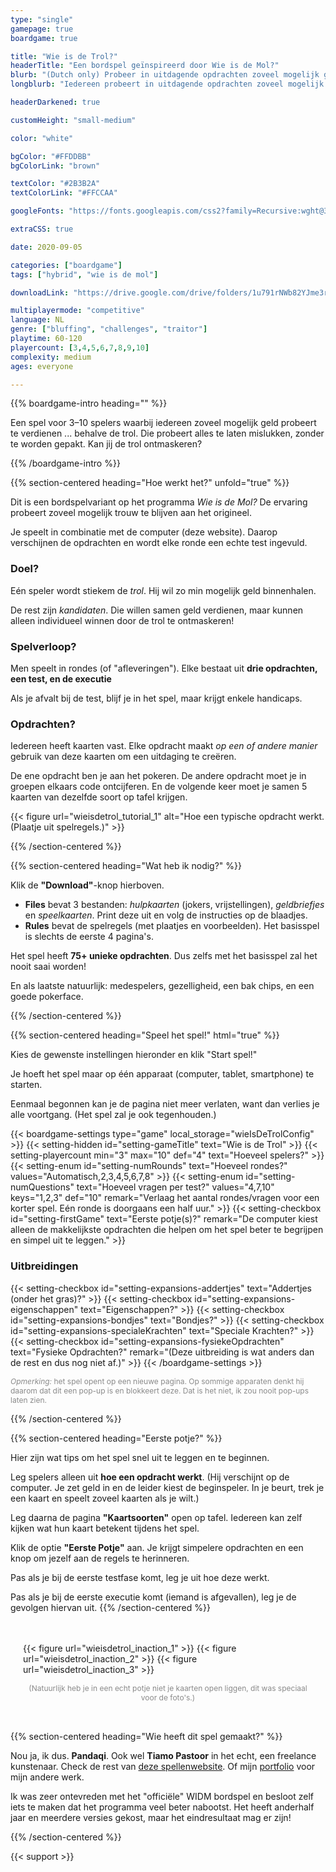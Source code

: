 ```yaml
---
type: "single"
gamepage: true
boardgame: true

title: "Wie is de Trol?"
headerTitle: "Een bordspel geïnspireerd door Wie is de Mol?"
blurb: "(Dutch only) Probeer in uitdagende opdrachten zoveel mogelijk geld te verdienen ... tenzij je de trol bent, die alles stiekem moet laten mislukken."
longblurb: "Iedereen probeert in uitdagende opdrachten zoveel mogelijk geld te verdienen ... behalve de trol. Die probeert alles te laten mislukken, zonder te worden gepakt. Kan jij de trol ontmaskeren?<br><br><em>(This game is only available in Dutch, as it's based on a popular Dutch TV show.)</em>"

headerDarkened: true

customHeight: "small-medium"

color: "white"

bgColor: "#FFDDBB"
bgColorLink: "brown"

textColor: "#2B3B2A"
textColorLink: "#FFCCAA"

googleFonts: "https://fonts.googleapis.com/css2?family=Recursive:wght@300;500;700;900&display=swap"

extraCSS: true

date: 2020-09-05

categories: ["boardgame"]
tags: ["hybrid", "wie is de mol"]

downloadLink: "https://drive.google.com/drive/folders/1u791rNWb82YJme3rEqjjd5k-kWqbzR3t"

multiplayermode: "competitive"
language: NL
genre: ["bluffing", "challenges", "traitor"]
playtime: 60-120
playercount: [3,4,5,6,7,8,9,10]
complexity: medium
ages: everyone

---
```



{{% boardgame-intro heading="" %}}

Een spel voor 3&ndash;10 spelers waarbij iedereen zoveel mogelijk geld probeert te verdienen ... behalve de trol. Die probeert alles te laten mislukken, zonder te worden gepakt. Kan jij de trol ontmaskeren?

{{% /boardgame-intro %}}

{{% section-centered heading="Hoe werkt het?" unfold="true" %}}

Dit is een bordspelvariant op het programma _Wie is de Mol?_ De ervaring probeert zoveel mogelijk trouw te blijven aan het origineel.

Je speelt in combinatie met de computer (deze website). Daarop verschijnen de opdrachten en wordt elke ronde een echte test ingevuld.

### Doel?
Eén speler wordt stiekem de _trol_. Hij wil zo min mogelijk geld binnenhalen.

De rest zijn _kandidaten_. Die willen samen geld verdienen, maar kunnen alleen individueel winnen door de trol te ontmaskeren!

### Spelverloop?
Men speelt in rondes (of "afleveringen"). Elke bestaat uit **drie opdrachten, een test, en de executie**

Als je afvalt bij de test, blijf je in het spel, maar krijgt enkele handicaps.

### Opdrachten?
Iedereen heeft kaarten vast. Elke opdracht maakt _op een of andere manier_ gebruik van deze kaarten om een uitdaging te creëren.

De ene opdracht ben je aan het pokeren. De andere opdracht moet je in groepen elkaars code ontcijferen. En de volgende keer moet je samen 5 kaarten van dezelfde soort op tafel krijgen.

{{< figure url="wieisdetrol_tutorial_1" alt="Hoe een typische opdracht werkt. (Plaatje uit spelregels.)" >}}

{{% /section-centered %}}

{{% section-centered heading="Wat heb ik nodig?" %}}

Klik de **"Download"**-knop hierboven.
* **Files** bevat 3 bestanden: _hulpkaarten_ (jokers, vrijstellingen), _geldbriefjes_ en _speelkaarten_. Print deze uit en volg de instructies op de blaadjes.
* **Rules** bevat de spelregels (met plaatjes en voorbeelden). Het basisspel is slechts de eerste 4 pagina's.

Het spel heeft **75+ unieke opdrachten**. Dus zelfs met het basisspel zal het nooit saai worden!

En als laatste natuurlijk: medespelers, gezelligheid, een bak chips, en een goede pokerface.

{{% /section-centered %}}

{{% section-centered heading="Speel het spel!" html="true" %}}

<p>Kies de gewenste instellingen hieronder en klik "Start spel!"</p>
<p>Je hoeft het spel maar op één apparaat (computer, tablet, smartphone) te starten.</p>
<p>Eenmaal begonnen kan je de pagina niet meer verlaten, want dan verlies je alle voortgang. (Het spel zal je ook tegenhouden.)</p>
	
{{< boardgame-settings type="game" local_storage="wieIsDeTrolConfig" >}}
	{{< setting-hidden id="setting-gameTitle" text="Wie is de Trol" >}}
	{{< setting-playercount min="3" max="10" def="4" text="Hoeveel spelers?" >}}
	{{< setting-enum id="setting-numRounds" text="Hoeveel rondes?" values="Automatisch,2,3,4,5,6,7,8" >}}
	{{< setting-enum id="setting-numQuestions" text="Hoeveel vragen per test?" values="4,7,10" keys="1,2,3" def="10" remark="Verlaag het aantal rondes/vragen voor een korter spel. Eén ronde is doorgaans een half uur." >}}
	{{< setting-checkbox id="setting-firstGame" text="Eerste potje(s)?" remark="De computer kiest alleen de makkelijkste opdrachten die helpen om het spel beter te begrijpen en simpel uit te leggen." >}}
	<h3>Uitbreidingen</h3>
	{{< setting-checkbox id="setting-expansions-addertjes" text="Addertjes (onder het gras)?" >}}
	{{< setting-checkbox id="setting-expansions-eigenschappen" text="Eigenschappen?" >}}
	{{< setting-checkbox id="setting-expansions-bondjes" text="Bondjes?" >}}
	{{< setting-checkbox id="setting-expansions-specialeKrachten" text="Speciale Krachten?" >}}
	{{< setting-checkbox id="setting-expansions-fysiekeOpdrachten" text="Fysieke Opdrachten?" remark="(Deze uitbreiding is wat anders dan de rest en dus nog niet af.)" >}}
{{< /boardgame-settings >}}

<p style="opacity: 0.5; font-size: 12px;"><em>Opmerking:</em> het spel opent op een nieuwe pagina. Op sommige apparaten denkt hij daarom dat dit een pop-up is en blokkeert deze. Dat is het niet, ik zou nooit pop-ups laten zien.</p>

{{% /section-centered %}}

{{% section-centered heading="Eerste potje?" %}}

Hier zijn wat tips om het spel snel uit te leggen en te beginnen.

Leg spelers alleen uit **hoe een opdracht werkt**. (Hij verschijnt op de computer. Je zet geld in en de leider kiest de beginspeler. In je beurt, trek je een kaart en speelt zoveel kaarten als je wilt.)

Leg daarna de pagina **"Kaartsoorten"** open op tafel. Iedereen kan zelf kijken wat hun kaart betekent tijdens het spel.

Klik de optie **"Eerste Potje"** aan. Je krijgt simpelere opdrachten en een knop om jezelf aan de regels te herinneren.

Pas als je bij de eerste testfase komt, leg je uit hoe deze werkt.

Pas als je bij de eerste executie komt (iemand is afgevallen), leg je de gevolgen hiervan uit.
{{% /section-centered %}}

<!-- @IMPROV: Replace with more professional image -->
<div style="padding: 20px; max-width: 1280px; margin: auto;">
	<p style="display: flex; gap: 5px;" class="special-screenshot-gallery">
		{{< figure url="wieisdetrol_inaction_1" >}}
		{{< figure url="wieisdetrol_inaction_2" >}}
		{{< figure url="wieisdetrol_inaction_3" >}}
	</p>
	<p style="opacity: 0.5; text-align: center; font-size: 12px;">(Natuurlijk heb je in een echt potje niet je kaarten open liggen, dit was speciaal voor de foto's.)</p>
</div>

{{% section-centered heading="Wie heeft dit spel gemaakt?" %}}

Nou ja, ik dus. **Pandaqi**. Ook wel **Tiamo Pastoor** in het echt, een freelance kunstenaar. Check de rest van [deze spellenwebsite](https://pandaqi.com). Of mijn [portfolio](https://rodepanda.com/nl) voor mijn andere werk.

Ik was zeer ontevreden met het "officiële" WIDM bordspel en besloot zelf iets te maken dat het programma veel beter nabootst. Het heeft anderhalf jaar en meerdere versies gekost, maar het eindresultaat mag er zijn!

{{% /section-centered %}}

{{< support >}}
